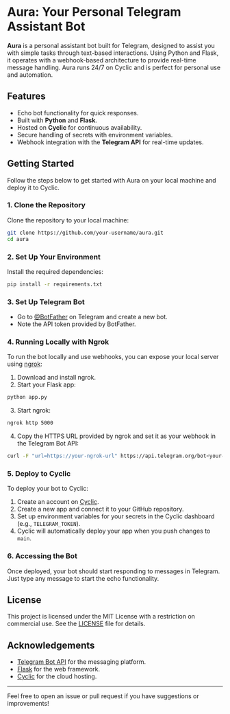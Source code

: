 # Aura: Your Personal Telegram Assistant Bot

**Aura** is a personal assistant bot built for Telegram, designed to assist you with simple tasks through text-based interactions. Using Python and Flask, it operates with a webhook-based architecture to provide real-time message handling. Aura runs 24/7 on Cyclic and is perfect for personal use and automation.

## Features
- Echo bot functionality for quick responses.
- Built with **Python** and **Flask**.
- Hosted on **Cyclic** for continuous availability.
- Secure handling of secrets with environment variables.
- Webhook integration with the **Telegram API** for real-time updates.

## Getting Started

Follow the steps below to get started with Aura on your local machine and deploy it to Cyclic.

### 1. Clone the Repository

Clone the repository to your local machine:

```bash
git clone https://github.com/your-username/aura.git
cd aura
```

### 2. Set Up Your Environment

Install the required dependencies:

```bash
pip install -r requirements.txt
```

### 3. Set Up Telegram Bot

- Go to [@BotFather](https://core.telegram.org/bots#botfather) on Telegram and create a new bot.
- Note the API token provided by BotFather.

### 4. Running Locally with Ngrok

To run the bot locally and use webhooks, you can expose your local server using [ngrok](https://ngrok.com/):

1. Download and install ngrok.
2. Start your Flask app:

```bash
python app.py
```

3. Start ngrok:

```bash
ngrok http 5000
```

4. Copy the HTTPS URL provided by ngrok and set it as your webhook in the Telegram Bot API:

```bash
curl -F "url=https://your-ngrok-url" https://api.telegram.org/bot<your-bot-token>/setWebhook
```

### 5. Deploy to Cyclic

To deploy your bot to Cyclic:

1. Create an account on [Cyclic](https://cyclic.sh/).
2. Create a new app and connect it to your GitHub repository.
3. Set up environment variables for your secrets in the Cyclic dashboard (e.g., `TELEGRAM_TOKEN`).
4. Cyclic will automatically deploy your app when you push changes to `main`.

### 6. Accessing the Bot

Once deployed, your bot should start responding to messages in Telegram. Just type any message to start the echo functionality.

## License

This project is licensed under the MIT License with a restriction on commercial use. See the [LICENSE](LICENSE) file for details.

## Acknowledgements

- [Telegram Bot API](https://core.telegram.org/bots/api) for the messaging platform.
- [Flask](https://flask.palletsprojects.com/) for the web framework.
- [Cyclic](https://cyclic.sh/) for the cloud hosting.

---

Feel free to open an issue or pull request if you have suggestions or improvements!
